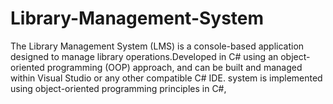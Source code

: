 # Library-Management-System
The Library Management System (LMS) is a console-based application designed to manage library operations.Developed in C# using an object-oriented programming (OOP) approach, and can be built and managed within Visual Studio or any other compatible C# IDE.  system is implemented using object-oriented programming principles in C#, 
